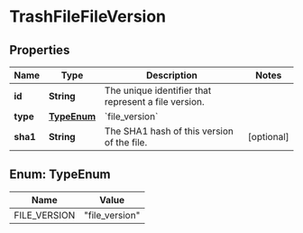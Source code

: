 

# TrashFileFileVersion


## Properties

| Name | Type | Description | Notes |
|------------ | ------------- | ------------- | -------------|
|**id** | **String** | The unique identifier that represent a file version. |  |
|**type** | [**TypeEnum**](#TypeEnum) | &#x60;file_version&#x60; |  |
|**sha1** | **String** | The SHA1 hash of this version of the file. |  [optional] |



## Enum: TypeEnum

| Name | Value |
|---- | -----|
| FILE_VERSION | &quot;file_version&quot; |



